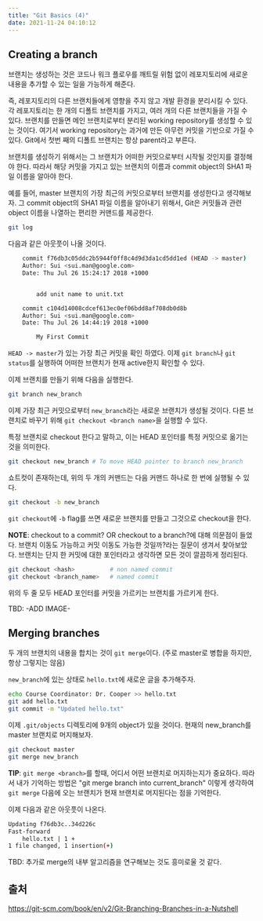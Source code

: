 ```yaml
---
title: "Git Basics (4)"
date: 2021-11-24 04:10:12
---
```


## Creating a branch

브랜치는 생성하는 것은 코드나 워크 플로우를 깨트릴 위험 없이 레포지토리에 새로운 내용을 추가할 수 있는 일을 가능하게 해준다.

즉, 레포지토리의 다른 브랜치들에게 영향을 주지 않고 개발 환경을 분리시킬 수 있다. 각 레포지토리는 한 개의 디폴트 브랜치를 가지고, 여러 개의 다른 브랜치들을 가질 수 있다. 브랜치를 만들면 메인 브랜치로부터 분리된 working repository를 생성할 수 있는 것이다. 여기서 working repository는 과거에 만든 아무런 커밋을 기반으로 가질 수 있다. Git에서 첫번 째의 디폴트 브랜치는 항상 parent라고 부른다.

브랜치를 생성하기 위해서는 그 브랜치가 어떠한 커밋으로부터 시작될 것인지를 결정해야 한다. 따라서 해당 커밋을 가지고 있는 브랜치의 이름과 commit object의 SHA1 파일 이름을 알아야 한다.

예를 들어, master 브랜치의 가장 최근의 커밋으로부터 브랜치를 생성한다고 생각해보자. 그 commit object의 SHA1 파일 이름을 알아내기 위해서, Git은 커밋들과 관련 object 이름을 나열하는 편리한 커맨드를 제공한다.

```bash
git log
```

다음과 같은 아웃풋이 나올 것이다.

```bash
    commit f76db3c05ddc2b5944f0ff8c4d9d3da1cd5dd1ed (HEAD -> master) 
    Author: Sui <sui.man@google.com>
    Date: Thu Jul 26 15:24:17 2018 +1000 


        add unit name to unit.txt 

    commit c104d14008cdcef613ec0ef06bdd8af708db0d8b
    Author: Sui <sui.man@google.com>
    Date: Thu Jul 26 14:44:19 2018 +1000 

        My First Commit 
```

`HEAD -> master`가 있는 가장 최근 커밋을 확인 하였다. 이제 `git branch`나 `git status`를 실행하여 어떠한 브랜치가 현재 active한지 확인할 수 있다.

이제 브랜치를 만들기 위해 다음을 실행한다.

```bash
git branch new_branch
```

이제 가장 최근 커밋으로부터 `new_branch`라는 새로운 브랜치가 생성될 것이다. 다른 브랜치로 바꾸기 위해 `git checkout <branch name>`을 실행할 수 있다.

특정 브랜치로 checkout 한다고 말하고, 이는 HEAD 포인터를 특정 커밋으로 옮기는 것을 의미한다.

```bash
git checkout new_branch # To move HEAD pointer to branch new_branch
```

쇼트컷이 존재하는데, 위의 두 개의 커맨드는 다음 커맨드 하나로 한 번에 실행될 수 있다.

```bash
git checkout -b new_branch
```

`git checkout`에 `-b` flag를 쓰면 새로운 브랜치를 만들고 그것으로 checkout을 한다.

**NOTE**: checkout to a commit? OR checkout to a branch?에 대해 의문점이 들었다. 브랜치 이동도 가능하고 커밋 이동도 가능한 것일까?라는 질문이 생겨서 찾아보았다. 브랜치는 단지 한 커밋에 대한 포인터라고 생각하면 모든 것이 깔끔하게 정리된다.

```bash
git checkout <hash>          # non named commit
git checkout <branch_name>   # named commit
```

위의 두 줄 모두 HEAD 포인터를 커밋을 가르키는 브랜치를 가르키게 한다.

TBD: -ADD IMAGE-

## Merging branches

두 개의 브랜치의 내용을 합치는 것이 `git merge`이다. (주로 master로 병합을 하지만, 항상 그렇지는 않음)

`new_branch`에 있는 상태로 `hello.txt`에 새로운 글을 추가해주자.

```bash
echo Course Coordinator: Dr. Cooper >> hello.txt
git add hello.txt
git commit -m "Updated hello.txt"
```

이제 `.git/objects` 디렉토리에 9개의 object가 있을 것이다.
현재의 new_branch를 master 브랜치로 머지해보자.

```bash
git checkout master
git merge new_branch
```

**TIP**: `git merge <branch>`를 할때, 어디서 어떤 브랜치로 머지하는지가 중요하다. 따라서 내가 기억하는 방법은 "git merge branch into current_branch" 이렇게 생각하여 `git merge` 다음에 오는 브랜치가 현재 브랜치로 머지된다는 점을 기억한다.

이제 다음과 같은 아웃풋이 나온다.

```bash
Updating f76db3c..34d226c
Fast-forward
    hello.txt | 1 +
1 file changed, 1 insertion(+)
```

TBD: 추가로 merge의 내부 알고리즘을 연구해보는 것도 흥미로울 것 같다.

## 출처

<https://git-scm.com/book/en/v2/Git-Branching-Branches-in-a-Nutshell>
